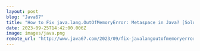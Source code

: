 ```yaml
---
layout: post
blog: "Java67"
title: "How to Fix java.lang.OutOfMemoryError: Metaspace in Java? [Solution]"
date: 2023-09-25T14:42:00.006Z
image: images/java.png
remote_url: "http://www.java67.com/2023/09/fix-javalangoutofmemoryerror-metaspace.html"
---
```

